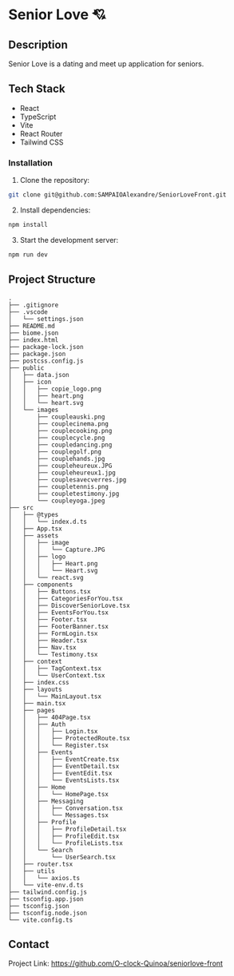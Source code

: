 # Senior Love 💘

## Description
Senior Love is a dating and meet up application for seniors.

## Tech Stack
* React
* TypeScript
* Vite
* React Router
* Tailwind CSS

### Installation

1. Clone the repository:
```bash
git clone git@github.com:SAMPAIOAlexandre/SeniorLoveFront.git
```

2. Install dependencies:
```bash
npm install
```

3. Start the development server:
```bash
npm run dev
```


## Project Structure
```
.
├── .gitignore
├── .vscode
│   └── settings.json
├── README.md
├── biome.json
├── index.html
├── package-lock.json
├── package.json
├── postcss.config.js
├── public
│   ├── data.json
│   ├── icon
│   │   ├── copie_logo.png
│   │   ├── heart.png
│   │   └── heart.svg
│   └── images
│       ├── coupleauski.png
│       ├── couplecinema.png
│       ├── couplecooking.png
│       ├── couplecycle.png
│       ├── coupledancing.png
│       ├── couplegolf.png
│       ├── couplehands.jpg
│       ├── coupleheureux.JPG
│       ├── coupleheureux1.jpg
│       ├── couplesavecverres.jpg
│       ├── coupletennis.png
│       ├── coupletestimony.jpg
│       └── coupleyoga.jpeg
├── src
│   ├── @types
│   │   └── index.d.ts
│   ├── App.tsx
│   ├── assets
│   │   ├── image
│   │   │   └── Capture.JPG
│   │   ├── logo
│   │   │   ├── Heart.png
│   │   │   └── Heart.svg
│   │   └── react.svg
│   ├── components
│   │   ├── Buttons.tsx
│   │   ├── CategoriesForYou.tsx
│   │   ├── DiscoverSeniorLove.tsx
│   │   ├── EventsForYou.tsx
│   │   ├── Footer.tsx
│   │   ├── FooterBanner.tsx
│   │   ├── FormLogin.tsx
│   │   ├── Header.tsx
│   │   ├── Nav.tsx
│   │   └── Testimony.tsx
│   ├── context
│   │   ├── TagContext.tsx
│   │   └── UserContext.tsx
│   ├── index.css
│   ├── layouts
│   │   └── MainLayout.tsx
│   ├── main.tsx
│   ├── pages
│   │   ├── 404Page.tsx
│   │   ├── Auth
│   │   │   ├── Login.tsx
│   │   │   ├── ProtectedRoute.tsx
│   │   │   └── Register.tsx
│   │   ├── Events
│   │   │   ├── EventCreate.tsx
│   │   │   ├── EventDetail.tsx
│   │   │   ├── EventEdit.tsx
│   │   │   └── EventsLists.tsx
│   │   ├── Home
│   │   │   └── HomePage.tsx
│   │   ├── Messaging
│   │   │   ├── Conversation.tsx
│   │   │   └── Messages.tsx
│   │   ├── Profile
│   │   │   ├── ProfileDetail.tsx
│   │   │   ├── ProfileEdit.tsx
│   │   │   └── ProfileLists.tsx
│   │   └── Search
│   │       └── UserSearch.tsx
│   ├── router.tsx
│   ├── utils
│   │   └── axios.ts
│   └── vite-env.d.ts
├── tailwind.config.js
├── tsconfig.app.json
├── tsconfig.json
├── tsconfig.node.json
└── vite.config.ts
```

## Contact
Project Link: https://github.com/O-clock-Quinoa/seniorlove-front
